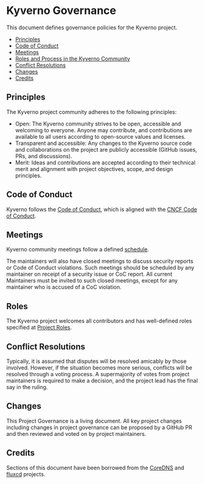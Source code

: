 # Kyverno Governance

This document defines governance policies for the Kyverno project.

- [Principles](#principles)
- [Code of Conduct](#code-of-conduct)
- [Meetings](#meetings)
- [Roles and Process in the Kyverno Community](#roles)
- [Conflict Resolutions](#conflict-resolutions)
- [Changes](#changes)
- [Credits](#credits)

## Principles

The Kyverno project community adheres to the following principles:

- Open: The Kyverno community strives to be open, accessible and welcoming to everyone. Anyone may contribute, and contributions are available to all users according to open-source values and licenses.
- Transparent and accessible: Any changes to the Kyverno source code and collaborations on the project are publicly accessible (GitHub issues, PRs, and discussions).
- Merit: Ideas and contributions are accepted according to their technical merit and alignment with project objectives, scope, and design principles.


## Code of Conduct

Kyverno follows the [Code of Conduct](CODE_OF_CONDUCT.md), which is aligned with the [CNCF Code of Conduct](https://github.com/cncf/foundation/blob/main/code-of-conduct.md).

## Meetings

Kyverno community meetings follow a defined [schedule](https://kyverno.io/community/#community-meetings).

The maintainers will also have closed meetings to discuss security reports or Code of Conduct violations. Such meetings should be scheduled by any maintainer on receipt of a security issue or CoC report. All current Maintainers must be invited to such closed meetings, except for any maintainer who is accused of a CoC violation.

## Roles

The Kyverno project welcomes all contributors and has well-defined roles specified at [Project Roles](https://kyverno.io/community/#project-roles).

## Conflict Resolutions

Typically, it is assumed that disputes will be resolved amicably by those involved. However, if the situation becomes more serious, conflicts will be resolved through a voting process. A supermajority of votes from project maintainers is required to make a decision, and the project lead has the final say in the ruling.

## Changes

This Project Governance is a living document. All key project changes including changes in project governance can be proposed by a GitHub PR and then reviewed and voted on by project maintainers.

## Credits

Sections of this document have been borrowed from the [CoreDNS](https://github.com/coredns/coredns/blob/master/GOVERNANCE.md) and [fluxcd](https://github.com/fluxcd/community/blob/main/GOVERNANCE.md) projects.